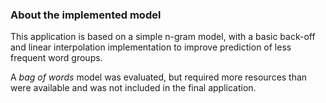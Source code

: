 ### About the implemented model

This application is based on a simple n-gram model,
with a basic back-off and linear interpolation implementation to improve prediction of less frequent word groups.

A _bag of words_ model was evaluated, but required more resources than were available and was not included in the final application.
